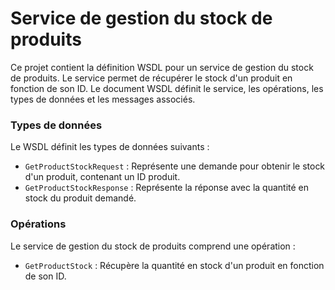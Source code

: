 # Service de gestion du stock de produits

Ce projet contient la définition WSDL pour un service de gestion du stock de produits. Le service permet de récupérer le stock d'un produit en fonction de son ID. Le document WSDL définit le service, les opérations, les types de données et les messages associés.

### Types de données

Le WSDL définit les types de données suivants :

- `GetProductStockRequest` : Représente une demande pour obtenir le stock d'un produit, contenant un ID produit.
- `GetProductStockResponse` : Représente la réponse avec la quantité en stock du produit demandé.

### Opérations

Le service de gestion du stock de produits comprend une opération :

- `GetProductStock` : Récupère la quantité en stock d'un produit en fonction de son ID.
